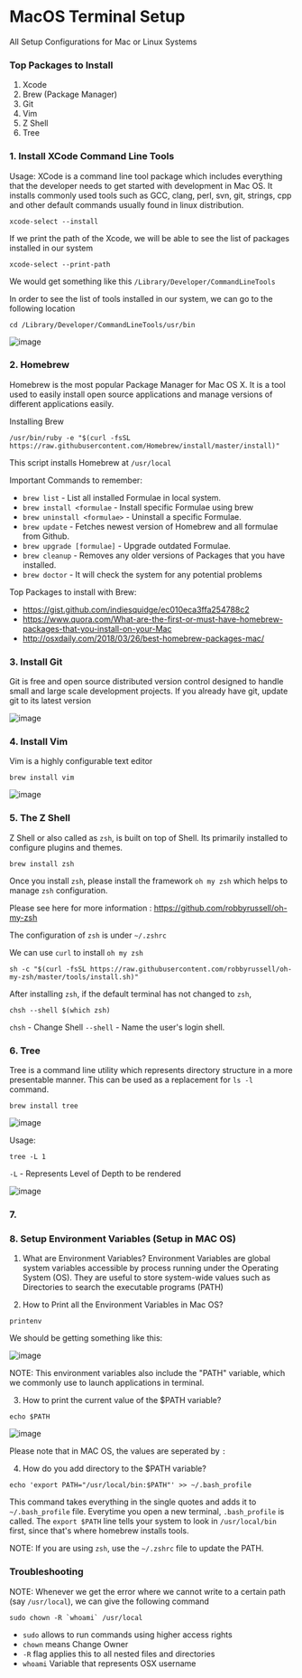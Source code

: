 # MacOS Terminal Setup
All Setup Configurations for Mac or Linux Systems

### Top Packages to Install

1. Xcode
2. Brew (Package Manager)
3. Git
4. Vim
5. Z Shell
6. Tree



### 1. Install XCode Command Line Tools

Usage: XCode is a command line tool package which includes everything that the developer needs to get started with development in Mac OS. It installs commonly used tools such as GCC, clang, perl, svn, git, strings, cpp and other default commands usually found in linux distribution.

```
xcode-select --install
```

If we print the path of the Xcode, we will be able to see the list of packages installed in our system

```
xcode-select --print-path
```
We would get something like this `/Library/Developer/CommandLineTools`

In order to see the list of tools installed in our system, we can go to the following location

```
cd /Library/Developer/CommandLineTools/usr/bin
```

![image](https://user-images.githubusercontent.com/2145211/48972258-c6baf500-eff4-11e8-8b81-ad7cf2ecf93b.png)


### 2. Homebrew

Homebrew is the most popular Package Manager for Mac OS X. It is a tool used to easily install open source applications and manage versions of different applications easily.

Installing Brew

```
/usr/bin/ruby -e "$(curl -fsSL https://raw.githubusercontent.com/Homebrew/install/master/install)"

```

This script installs Homebrew at `/usr/local` 


Important Commands to remember:

* `brew list` - List all installed Formulae in local system.
* `brew install <formulae` - Install specific Formulae using brew
* `brew uninstall <formulae>` - Uninstall a specific Formulae.
* `brew update` - Fetches newest version of Homebrew and all formulae from Github.
* `brew upgrade [formulae]` - Upgrade outdated Formulae. 
* `brew cleanup` - Removes any older versions of Packages that you have installed.
* `brew doctor` - It will check the system for any potential problems

Top Packages to install with Brew:

* https://gist.github.com/indiesquidge/ec010eca3ffa254788c2
* https://www.quora.com/What-are-the-first-or-must-have-homebrew-packages-that-you-install-on-your-Mac
* http://osxdaily.com/2018/03/26/best-homebrew-packages-mac/

### 3. Install Git

Git is free and open source distributed version control designed to handle small and large scale development projects. 
If you already have git, update git to its latest version

![image](https://user-images.githubusercontent.com/2145211/48984655-8038c980-f0cc-11e8-8cc3-9f858e7ee342.png)


### 4. Install Vim

Vim is a highly configurable text editor

```
brew install vim
```
![image](https://user-images.githubusercontent.com/2145211/48984900-b4fa5000-f0cf-11e8-8d82-fc1102ffd272.png)


### 5. The Z Shell 

Z Shell or also called as `zsh`, is built on top of Shell. Its primarily installed to configure plugins and themes.

```
brew install zsh
```

Once you install `zsh`, please install the framework `oh my zsh` which helps to manage `zsh` configuration.

Please see here for more information : https://github.com/robbyrussell/oh-my-zsh

The configuration of `zsh` is under `~/.zshrc`

We can use `curl` to install `oh my zsh`

```
sh -c "$(curl -fsSL https://raw.githubusercontent.com/robbyrussell/oh-my-zsh/master/tools/install.sh)"
```

After installing `zsh`, if the default terminal has not changed to `zsh`, 

```
chsh --shell $(which zsh)
```

`chsh` - Change Shell
`--shell` - Name the user's login shell.


### 6. Tree

Tree is a command line utility which represents directory structure in a more presentable manner.
This can be used as a replacement for `ls -l` command.

```
brew install tree
```

![image](https://user-images.githubusercontent.com/2145211/48985158-ea546d00-f0d2-11e8-8443-2bb8192e9e84.png)

Usage:

```
tree -L 1
```

`-L` - Represents Level of Depth to be rendered

![image](https://user-images.githubusercontent.com/2145211/48985232-6fd81d00-f0d3-11e8-9f9d-221c720015a9.png)


### 7. 


### 8. Setup Environment Variables (Setup in MAC OS)

1. What are Environment Variables?
Environment Variables are global system variables accessible by process running under the Operating System (OS). They are useful to store system-wide values such as Directories to search the executable programs (PATH)

2. How to Print all the Environment Variables in Mac OS?

```
printenv
```
We should be getting something like this:

![image](https://user-images.githubusercontent.com/2145211/48972713-ccb5d380-effe-11e8-8240-a3d4b5074abc.png)

NOTE: This environment variables also include the "PATH" variable, which we commonly use to launch applications in terminal.

3. How to print the current value of the $PATH variable?

```
echo $PATH
```

![image](https://user-images.githubusercontent.com/2145211/48972757-bbb99200-efff-11e8-96ac-12705a58b0a5.png)

Please note that in MAC OS, the values are seperated by `:` 


4. How do you add directory to the $PATH variable? 

```
echo 'export PATH="/usr/local/bin:$PATH"' >> ~/.bash_profile
```

This command takes everything in the single quotes and adds it to `~/.bash_profile` file.
Everytime you open a new terminal, `.bash_profile` is called.
The `export $PATH` line tells your system to look in `/usr/local/bin` first, since that's where homebrew installs tools.

NOTE: If you are using `zsh`, use the `~/.zshrc` file to update the PATH.


### Troubleshooting

NOTE: Whenever we get the error where we cannot write to a certain path (say `/usr/local`), we can give the following command

```
sudo chown -R `whoami` /usr/local
```
* `sudo` allows to run commands using higher access rights
* `chown` means Change Owner
* `-R` flag applies this to all nested files and directories
* `whoami` Variable that represents OSX username




